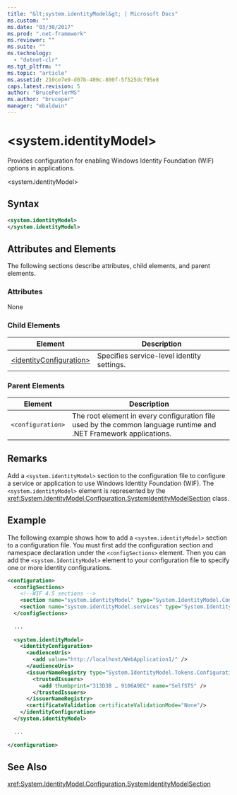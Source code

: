 ```yaml
---
title: "&lt;system.identityModel&gt; | Microsoft Docs"
ms.custom: ""
ms.date: "03/30/2017"
ms.prod: ".net-framework"
ms.reviewer: ""
ms.suite: ""
ms.technology: 
  - "dotnet-clr"
ms.tgt_pltfrm: ""
ms.topic: "article"
ms.assetid: 210ce7e9-d07b-400c-800f-5f525dcf95e8
caps.latest.revision: 5
author: "BrucePerlerMS"
ms.author: "bruceper"
manager: "mbaldwin"
---
```

# &lt;system.identityModel&gt;
Provides configuration for enabling Windows Identity Foundation (WIF) options in applications.  
  
 \<system.identityModel>  
  
## Syntax  
  
```xml  
<system.identityModel>  
</system.identityModel>  
```  
  
## Attributes and Elements  
 The following sections describe attributes, child elements, and parent elements.  
  
### Attributes  
 None  
  
### Child Elements  
  
|Element|Description|  
|-------------|-----------------|  
|[\<identityConfiguration>](../../../../../docs/framework/configure-apps/file-schema/windows-identity-foundation/identityconfiguration.md)|Specifies service-level identity settings.|  
  
### Parent Elements  
  
|Element|Description|  
|-------------|-----------------|  
|`<configuration>`|The root element in every configuration file used by the common language runtime and .NET Framework applications.|  
  
## Remarks  
 Add a `<system.identityModel>` section to the configuration file to configure a service or application to use Windows Identity Foundation (WIF). The `<system.identityModel>` element is represented by the <xref:System.IdentityModel.Configuration.SystemIdentityModelSection> class.  
  
## Example  
 The following example shows how to add a `<system.identityModel>` section to a configuration file. You must first add the configuration section and namespace declaration under the `<configSections>` element. Then you can add the `<system.IdentityModel>` element to your configuration file to specify one or more identity configurations.  
  
```xml  
<configuration>  
  <configSections>  
    <!--WIF 4.5 sections -->  
    <section name="system.identityModel" type="System.IdentityModel.Configuration.SystemIdentityModelSection, System.IdentityModel, Version=4.0.0.0, Culture=neutral, PublicKeyToken=B77A5C561934E089"/>  
    <section name="system.identityModel.services" type="System.IdentityModel.Services.Configuration.SystemIdentityModelServicesSection, System.IdentityModel.Services, Version=4.0.0.0, Culture=neutral, PublicKeyToken=B77A5C561934E089"/>  
  </configSections>  
  
  ...  
  
  <system.identityModel>  
    <identityConfiguration>  
      <audienceUris>  
        <add value="http://localhost/WebApplication1/" />  
      </audienceUris>  
      <issuerNameRegistry type="System.IdentityModel.Tokens.ConfigurationBasedIssuerNameRegistry, System.IdentityModel, Version=4.0.0.0, Culture=neutral, PublicKeyToken=B77A5C561934E089">  
        <trustedIssuers>  
          <add thumbprint="313D3B … 9106A9EC" name="SelfSTS" />  
        </trustedIssuers>  
      </issuerNameRegistry>  
      <certificateValidation certificateValidationMode="None"/>  
    </identityConfiguration>  
  </system.identityModel>  
  
  ...  
  
</configuration>  
```  
  
## See Also  
 <xref:System.IdentityModel.Configuration.SystemIdentityModelSection>